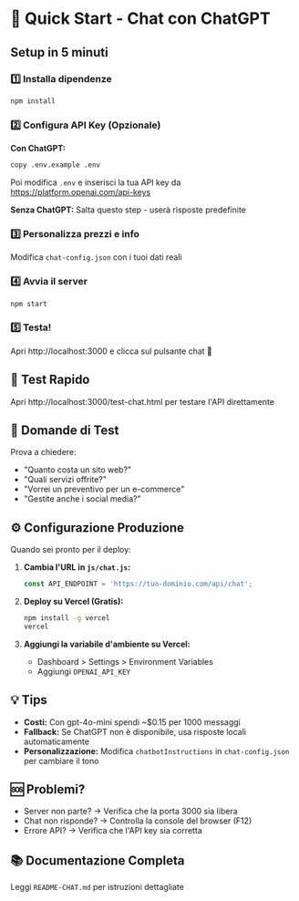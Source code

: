 # 🚀 Quick Start - Chat con ChatGPT

## Setup in 5 minuti

### 1️⃣ Installa dipendenze
```bash
npm install
```

### 2️⃣ Configura API Key (Opzionale)

**Con ChatGPT:**
```bash
copy .env.example .env
```
Poi modifica `.env` e inserisci la tua API key da https://platform.openai.com/api-keys

**Senza ChatGPT:**
Salta questo step - userà risposte predefinite

### 3️⃣ Personalizza prezzi e info

Modifica `chat-config.json` con i tuoi dati reali

### 4️⃣ Avvia il server
```bash
npm start
```

### 5️⃣ Testa!

Apri http://localhost:3000 e clicca sul pulsante chat 💬

## 🧪 Test Rapido

Apri http://localhost:3000/test-chat.html per testare l'API direttamente

## 📝 Domande di Test

Prova a chiedere:
- "Quanto costa un sito web?"
- "Quali servizi offrite?"
- "Vorrei un preventivo per un e-commerce"
- "Gestite anche i social media?"

## ⚙️ Configurazione Produzione

Quando sei pronto per il deploy:

1. **Cambia l'URL in `js/chat.js`:**
   ```javascript
   const API_ENDPOINT = 'https://tuo-dominio.com/api/chat';
   ```

2. **Deploy su Vercel (Gratis):**
   ```bash
   npm install -g vercel
   vercel
   ```

3. **Aggiungi la variabile d'ambiente su Vercel:**
   - Dashboard > Settings > Environment Variables
   - Aggiungi `OPENAI_API_KEY`

## 💡 Tips

- **Costi:** Con gpt-4o-mini spendi ~$0.15 per 1000 messaggi
- **Fallback:** Se ChatGPT non è disponibile, usa risposte locali automaticamente
- **Personalizzazione:** Modifica `chatbotInstructions` in `chat-config.json` per cambiare il tono

## 🆘 Problemi?

- Server non parte? → Verifica che la porta 3000 sia libera
- Chat non risponde? → Controlla la console del browser (F12)
- Errore API? → Verifica che l'API key sia corretta

## 📚 Documentazione Completa

Leggi `README-CHAT.md` per istruzioni dettagliate
